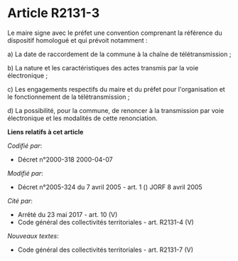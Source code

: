 # Article R2131-3

Le maire signe avec le préfet une convention comprenant la référence du dispositif homologué et qui prévoit notamment :

a) La date de raccordement de la commune à la chaîne de télétransmission ;

b) La nature et les caractéristiques des actes transmis par la voie électronique ;

c) Les engagements respectifs du maire et du préfet pour l'organisation et le fonctionnement de la télétransmission ;

d) La possibilité, pour la commune, de renoncer à la transmission par voie électronique et les modalités de cette
renonciation.

**Liens relatifs à cet article**

_Codifié par_:

  - Décret n°2000-318 2000-04-07

_Modifié par_:

  - Décret n°2005-324 du 7 avril 2005 - art. 1 () JORF 8 avril 2005

_Cité par_:

  - Arrêté du 23 mai 2017 - art. 10 (V)
  - Code général des collectivités territoriales - art. R2131-4 (V)

_Nouveaux textes_:

  - Code général des collectivités territoriales - art. R2131-7 (V)
